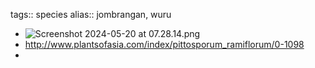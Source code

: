 tags:: species
alias:: jombrangan, wuru

- ![Screenshot 2024-05-20 at 07.28.14.png](../assets/Screenshot_2024-05-20_at_07.28.14_1716190106888_0.png)
- http://www.plantsofasia.com/index/pittosporum_ramiflorum/0-1098
-